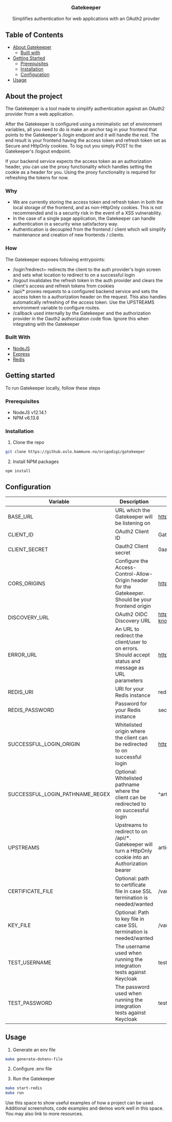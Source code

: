 <!--
*** Source of the README template: https://github.com/othneildrew/Best-README-Template/
*** Thanks for checking out this README Template. If you have a suggestion that would
*** make this better, please fork the repo and create a pull request or simply open
*** an issue with the tag "enhancement".
*** Thanks again! Now go create something AMAZING! :D
***
***
***
*** To avoid retyping too much info. Do a search and replace for the following:
*** github_username, repo, twitter_handle, email
-->


<!-- PROJECT LOGO -->
<br />
<p align="center">
  <h3 align="center">Gatekeeper</h3>

  <p align="center">
    Simplifies authentication for web applications with an OAuth2 provder
  </p>
</p>

<!-- TABLE OF CONTENTS -->
## Table of Contents

* [About Gatekeeper](#about-the-project)
  * [Built with](#built-with)
* [Getting Started](#getting-started)
  * [Prerequisites](#prerequisites)
  * [Installation](#installation)
  * [Configuration](#configuration)
* [Usage](#usage)


<!-- ABOUT THE PROJECT -->
## About the project
The Gatekeeper is a tool made to simplify authentication against an OAuth2 provider from a web application.

After the Gatekeeper is configured using a minimalistic set of environment variables, all you need to do is make an anchor tag in your frontend that points to the Gatekeeper's /login endpoint and it will handle the rest. The end result is your frontend having the access token and refresh token set as Secure and HttpOnly cookies. To log out you simply POST to the Gatekeeper's /logout endpoint.

If your backend service expects the access token as an authorization header, you can use the proxy functionality which handles setting the cookie as a header for you. Using the proxy functionality is required for refreshing the tokens for now.
### Why

* We are currently storing the access token and refresh token in both the local storage of the frontend, and as non-HttpOnly cookies. This is not recommended and is a security risk in the event of a XSS vulnerability.
* In the case of a single page application, the Gatekeeper can handle authentication in a security wise satisfactory way.
* Authentication is decoupled from the frontend / client which will simplify maintenance and creation of new frontends / clients.

### How

The Gatekeeper exposes following entrypoints:

- /login?redirect= redirects the client to the auth provider's login screen and sets what location to redirect to on a successful login
- /logout invalidates the refresh token in the auth provider and clears the client's access and refresh tokens from cookies
- /api/* proxies requests to a configured backend service and sets the access token to a authorization header on the request. This also handles automatically refreshing of the access token. Use the UPSTREAMS environment variable to configure routes.
- /callback used internally by the Gatekeeper and the authorization provider in the Oauth2 authorization code flow. Ignore this when integrating with the Gatekeeper


### Built With

* [NodeJS](https://nodejs.org/en/)
* [Express](https://expressjs.com/)
* [Redis](https://redis.io/)


<!-- GETTING STARTED -->
## Getting started

To run Gatekeeper locally, follow these steps

### Prerequisites

* NodeJS v12.14.1
* NPM v6.13.6

### Installation
 
1. Clone the repo
```sh
git clone https://github.oslo.kommune.no/origodigi/gatekeeper
```
2. Install NPM packages
```sh
npm install
```

<!-- CONFIGURATION -->
## Configuration
| Variable                        | Description                                                                                             | Example                                                                          |
|---------------------------------|---------------------------------------------------------------------------------------------------------|----------------------------------------------------------------------------------|
| BASE_URL                        | URL which the Gatekeeper will be listening on                                                           | https://gatekeeper.awesome.com                                                   |
| CLIENT_ID                       | OAuth2 Client ID                                                                                        | Gatekeeper                                                                       |
| CLIENT_SECRET                   | Oauth2 Client secret                                                                                    | 0aadea6c-9e01-43e9-a584-8bb579f0cc43                                             |
| CORS_ORIGINS                    | Configure the Access-Control-Allow-Origin header for the Gatekeeper. Should be your frontend origin     | https://awesome.com                                                              |
| DISCOVERY_URL                   | OAuth2 OIDC Discovery URL                                                                               | https://keycloak.awesome.com/auth/realms/public/.well-known/openid-configuration |
| ERROR_URL                       | An URL to redirect the client/user to on errors. Should accept status and message as URL parameters     | https://awesome.com/error                                                        |
| REDIS_URI                       | URI for your Redis instance                                                                             | redis://redis.awesome.com                                                        |
| REDIS_PASSWORD                  | Password for your Redis instance                                                                        | secret                                                                           |
| SUCCESSFUL_LOGIN_ORIGIN         | Whitelisted origin where the client can be redirected to on successful login                            | https://awesome.com                                                              |
| SUCCESSFUL_LOGIN_PATHNAME_REGEX | Optional: Whitelisted pathname where the client can be redirected to on successful login                | ^article/[0-9]$                                                                  |
| UPSTREAMS                       | Upstreams to redirect to on /api/*. Gatekeeper will turn a HttpOnly cookie into an Authorization bearer | articles=http://articles.service;writers=http://writers.service                  |
| CERTIFICATE_FILE                | Optional: path to certificate file in case SSL termination is needed/wanted                             | /var/keys/server.crt                                                             |
| KEY_FILE                        | Optional: Path to key file in case SSL termination is needed/wanted                                     | /var/keys/server.key                                                             |
| TEST_USERNAME                   | The username used when running the integration tests against Keycloak                                   | testuser                                                                         |
| TEST_PASSWORD                   | The password used when running the integration tests against Keycloak                                   | testpassword                                                                     |
<!-- USAGE EXAMPLES -->

## Usage

1. Generate an env file
```sh
make generate-dotenv-file
```
2. Configure .env file

3. Run the Gatekeeper 
```sh
make start-redis
make run
```

Use this space to show useful examples of how a project can be used. Additional screenshots, code examples and demos work well in this space. You may also link to more resources.
